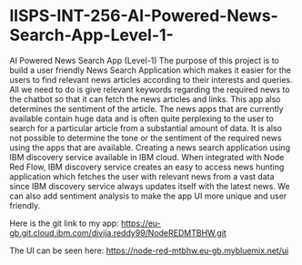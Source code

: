 # llSPS-INT-256-AI-Powered-News-Search-App-Level-1-
AI Powered News Search App (Level-1)
The purpose of this project is to build a user friendly News Search Application which makes it easier for the users to find relevant
news articles according to their interests and queries. All we need to do is give relevant keywords regarding the required news to the
chatbot so that it can fetch the news articles and links.  This app also determines the sentiment of the article.
The news apps that are currently available contain huge data and is often quite perplexing to the user to search for a particular 
article from a substantial amount of data. It is also not possible to determine the tone or the sentiment of the required news using 
the apps that are available.
Creating a news search application using IBM discovery service available in IBM cloud. When integrated with Node Red Flow, IBM discovery 
service creates an easy to access news hunting application which fetches the user with relevant news from a vast data since IBM discovery 
service always updates itself with the latest news. We can also add sentiment analysis to make the app UI more unique and user friendly.

Here is the git link to my app:
https://eu-gb.git.cloud.ibm.com/divija.reddy99/NodeREDMTBHW.git

The UI can be seen here:
https://node-red-mtbhw.eu-gb.mybluemix.net/ui
